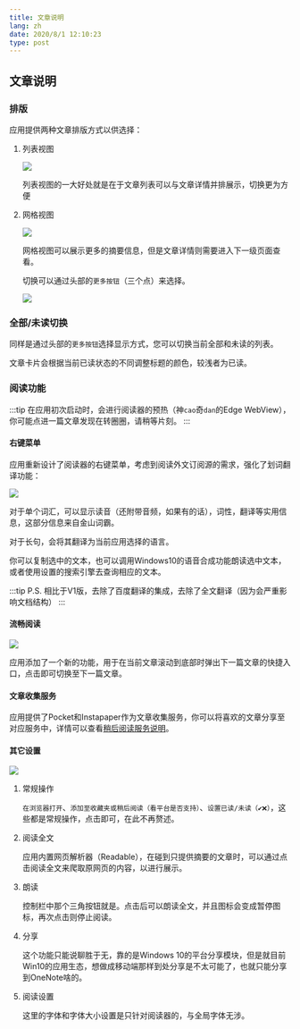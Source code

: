 ```yaml
---
title: 文章说明
lang: zh
date: 2020/8/1 12:10:23
type: post
---
```


## 文章说明

### 排版

应用提供两种文章排版方式以供选择：

1. 列表视图

    ![](https://i.loli.net/2020/08/01/IrS7gxuLG1o9qYK.png)

    列表视图的一大好处就是在于文章列表可以与文章详情并排展示，切换更为方便

2. 网格视图

    ![](https://i.loli.net/2020/08/01/42CENZj8L3YQgq7.png)

    网格视图可以展示更多的摘要信息，但是文章详情则需要进入下一级页面查看。

    切换可以通过头部的`更多按钮`（三个点）来选择。

    ![](https://i.loli.net/2020/08/01/NL4ypEC9o5gitrY.png)

### 全部/未读切换

同样是通过头部的`更多按钮`选择显示方式，您可以切换当前全部和未读的列表。

文章卡片会根据当前已读状态的不同调整标题的颜色，较浅者为已读。

### 阅读功能

:::tip
在应用初次启动时，会进行阅读器的预热（神`cao`奇`dan`的Edge WebView），你可能点进一篇文章发现在转圈圈，请稍等片刻。
:::

#### 右键菜单

应用重新设计了阅读器的右键菜单，考虑到阅读外文订阅源的需求，强化了划词翻译功能：

![](https://i.loli.net/2020/08/01/k6cO1naZuUiW5Ql.png)

对于单个词汇，可以显示读音（还附带音频，如果有的话），词性，翻译等实用信息，这部分信息来自金山词霸。

对于长句，会将其翻译为当前应用选择的语言。

你可以复制选中的文本，也可以调用Windows10的语音合成功能朗读选中文本，或者使用设置的搜索引擎去查询相应的文本。

:::tip
P.S. 相比于V1版，去除了百度翻译的集成，去除了全文翻译（因为会严重影响文档结构）
:::

#### 流畅阅读

![](https://i.loli.net/2020/08/01/ODV3Ay9kWBXQPJG.png)

应用添加了一个新的功能，用于在当前文章滚动到底部时弹出下一篇文章的快捷入口，点击即可切换至下一篇文章。

#### 文章收集服务

应用提供了Pocket和Instapaper作为文章收集服务，你可以将喜欢的文章分享至对应服务中，详情可以查看[稍后阅读服务说明](./readlater.html)。

#### 其它设置

![](https://i.loli.net/2020/08/08/Quf96jJCnFDERLS.png)

1. 常规操作

    `在浏览器打开`、`添加至收藏夹或稍后阅读（看平台是否支持）`、`设置已读/未读（✔❌）`，这些都是常规操作，点击即可，在此不再赘述。

2. 阅读全文

    应用内置网页解析器（Readable），在碰到只提供摘要的文章时，可以通过点击阅读全文来爬取原网页的内容，以进行展示。

3. 朗读

    控制栏中那个三角按钮就是。点击后可以朗读全文，并且图标会变成暂停图标，再次点击则停止阅读。

4. 分享

    这个功能只能说聊胜于无，靠的是Windows 10的平台分享模块，但是就目前Win10的应用生态，想做成移动端那样到处分享是不太可能了，也就只能分享到OneNote啥的。

5. 阅读设置

    这里的字体和字体大小设置是只针对阅读器的，与全局字体无涉。

